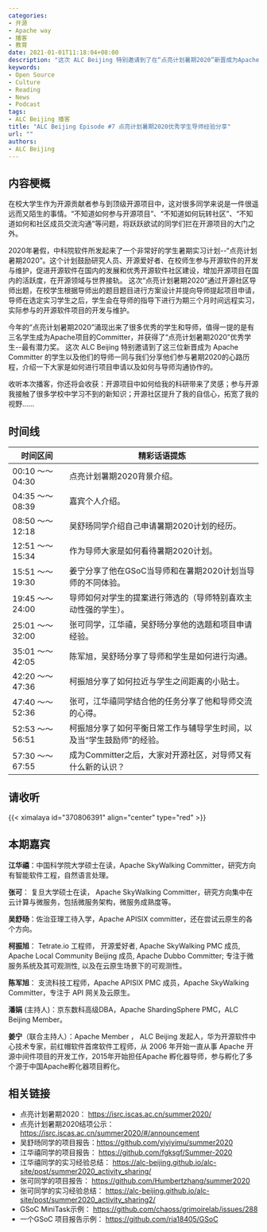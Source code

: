 ```yaml
---
categories:
- 开源
- Apache way
- 播客
- 教育
date: 2021-01-01T11:18:04+08:00
description: "这次 ALC Beijing 特别邀请到了在“点亮计划暑期2020”新晋成为Apache Committer的学生以及他们的导师一同与我们分享他们参与暑期2020的心路历程。"
keywords:
- Open Source
- Culture
- Reading
- News
- Podcast
tags:
- ALC Beijing 播客
title: "ALC Beijing Episode #7 点亮计划暑期2020优秀学生导师经验分享"
url: ""
authors:
- ALC Beijing
---
```



## 内容梗概

在校大学生作为开源贡献者参与到顶级开源项目中，这对很多同学来说是一件很遥远而又陌生的事情。“不知道如何参与开源项目”、“不知道如何玩转社区”、“不知道如何和社区成员交流沟通”等问题，将跃跃欲试的同学们拦在开源项目的大门之外。

2020年暑假，中科院软件所发起来了一个非常好的学生暑期实习计划--“点亮计划暑期2020”。这个计划鼓励研究人员、开源爱好者、在校师生参与开源软件的开发与维护，促进开源软件在国内的发展和优秀开源软件社区建设，增加开源项目在国内的活跃度，在开源领域与世界接轨。 这次“点亮计划暑期2020”通过开源社区导师出题，在校学生根据导师出的题目题目进行方案设计并提向导师提起项目申请，导师在选定实习学生之后，学生会在导师的指导下进行为期三个月时间远程实习，实际参与的开源软件项目的开发与维护。

今年的“点亮计划暑期2020”涌现出来了很多优秀的学生和导师，值得一提的是有三名学生成为Apache项目的Committer，并获得了“点亮计划暑期2020”优秀学生--最有潜力奖。 这次 ALC Beijing 特别邀请到了这三位新晋成为 Apache Committer 的学生以及他们的导师一同与我们分享他们参与暑期2020的心路历程，介绍一下大家是如何进行项目申请以及如何与导师沟通协作的。

收听本次播客，你还将会收获：开源项目中如何给我的科研带来了灵感；参与开源我接触了很多学校中学习不到的新知识；开源社区提升了我的自信心，拓宽了我的视野……


## 时间线

| 时间区间         | 精彩话语提炼                                                 |
| ---------------- | ------------------------------------------------------------ |
| 00:10 ～～ 04:30 |  点亮计划暑期2020背景介绍。                                       |
| 04:35 ～～ 08:39  | 嘉宾个人介绍。                                          |
| 08:50 ～～ 12:18  | 吴舒旸同学介绍自己申请暑期2020计划的经历。                        |
| 12:51 ～～ 15:34  | 作为导师大家是如何看待暑期2020计划。                                     |
| 15:51 ～～ 19:30  | 姜宁分享了他在GSoC当导师和在暑期2020计划当导师的不同体验。                 |
| 19:45 ～～ 24:00  | 导师如何对学生的提案进行筛选的（导师特别喜欢主动性强的学生）。 |
| 25:01 ～～ 32:00  | 张可同学，江华禧，吴舒旸分享他的选题和项目申请经验。 |
| 35:01 ～～ 42:05  | 陈军旭，吴舒旸分享了导师和学生是如何进行沟通。 |
| 42:20 ～～ 47:36  | 柯振旭分享了如何拉近与学生之间距离的小贴士。  |
| 47:40 ～～ 52:36  | 张可，江华禧同学结合他的任务分享了他和导师交流的心得。                               |
| 52:53 ～～ 56:51  | 柯振旭分享了如何平衡日常工作与辅导学生时间，以及当“学生鼓励师”的经验。                      |
| 57:30 ～～ 67:55  | 成为Committer之后，大家对开源社区，对导师又有什么新的认识？                         |

## 请收听

{{< ximalaya id="370806391" align="center" type="red" >}}


## 本期嘉宾

**江华禧**：中国科学院大学硕士在读，Apache SkyWalking Committer，研究方向有智能软件工程，自然语言处理。

**张可**： 复旦大学硕士在读， Apache SkyWalking Committer，研究方向集中在云计算与微服务，包括微服务架构，微服务成熟度等。

**吴舒旸**：佐治亚理工待入学，Apache APISIX committer，还在尝试云原生的各个方向。

**柯振旭**： Tetrate.io 工程师， 开源爱好者, Apache SkyWalking PMC 成员, Apache Local Community Beijing 成员, Apache Dubbo Committer; 专注于微服务系统及其可观测性, 以及在云原生场景下的可观测性。

**陈军旭**： 支流科技工程师，Apache APISIX PMC 成员，Apache SkyWalking Committer，专注于 API 网关及云原生。

**潘娟** (主持人)：京东数科高级DBA，Apache ShardingSphere PMC，ALC Beijing Member。

**姜宁**（联合主持人）：Apache Member ， ALC Beijing 发起人，华为开源软件中心技术专家，前红帽软件首席软件工程师，从 2006 年开始一直从事 Apache 开源中间件项目的开发工作，2015年开始担任Apache 孵化器导师，参与孵化了多个源于中国Apache孵化器项目孵化。


## 相关链接

* 点亮计划暑期2020： https://isrc.iscas.ac.cn/summer2020/
* 点亮计划暑期2020结项公示： https://isrc.iscas.ac.cn/summer2020/#/announcement
* 吴舒旸同学的项目报告：https://github.com/yiyiyimu/summer2020
* 江华禧同学的项目报告： https://github.com/fgksgf/Summer-2020
* 江华禧同学的实习经验总结： https://alc-beijing.github.io/alc-site/post/summer2020_activity_sharing/
* 张可同学的项目报告： https://github.com/Humbertzhang/summer2020
* 张可同学的实习经验总结： https://alc-beijing.github.io/alc-site/post/summer2020_activity_sharing2/
* GSoC MiniTask示例： https://github.com/chaoss/grimoirelab/issues/288
* 一个GSoC 项目报告示例： https://github.com/ria18405/GSoC
